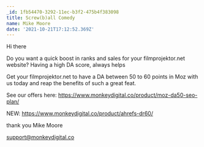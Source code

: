 ```yaml
---
_id: 1fb54470-3292-11ec-b3f2-475b4f383098
title: Screw(b)all Comedy
name: Mike Moore
date: '2021-10-21T17:12:52.369Z'
---
```

Hi there 
 
Do you want a quick boost in ranks and sales for your filmprojektor.net website? 
Having a high DA score, always helps 
 
Get your filmprojektor.net to have a DA between 50 to 60 points in Moz with us today and reap the benefits of such a great feat. 
 
See our offers here: 
https://www.monkeydigital.co/product/moz-da50-seo-plan/ 
 
NEW: 
https://www.monkeydigital.co/product/ahrefs-dr60/ 
 
 
thank you 
Mike Moore
 
support@monkeydigital.co
